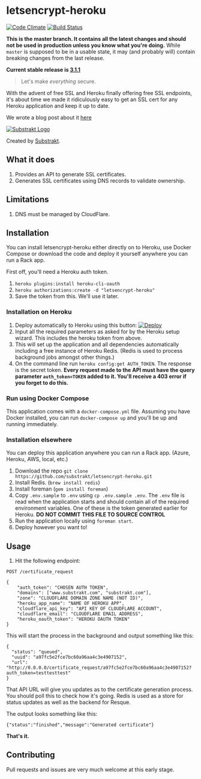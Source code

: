 # letsencrypt-heroku

[![Code Climate](https://codeclimate.com/github/substrakt/letsencrypt-heroku/badges/gpa.svg)](https://codeclimate.com/github/substrakt/letsencrypt-heroku)
[![Build Status](https://travis-ci.org/substrakt/letsencrypt-heroku.svg?branch=master)](https://travis-ci.org/substrakt/letsencrypt-heroku)

**This is the master branch. It contains all the latest changes and should not be used in production unless you know what you're doing.** While `master` is supposed to be in a usable state, it may (and probably will) contain breaking changes from the last release.

**Current stable release is [3.1.1](https://github.com/substrakt/letsencrypt-heroku/releases/tag/3.1.1)**

> Let's make *everything* secure.

With the advent of free SSL and Heroku finally offering free SSL endpoints, it's about time we made it ridiculously easy to get an SSL cert for any Heroku application and keep it up to date.

We wrote a blog post about it [here](https://substrakt.com/heroku-ssl-me-weve-come-a-long-way/)

[![Substrakt Logo](http://birmingham-made-me.org/wp-content/uploads/2014/03/substrakt-logo-300x55.png)](https://substrakt.com/)

Created by [Substrakt](https://substrakt.com).

## What it does
1. Provides an API to generate SSL certificates.
1. Generates SSL certificates using DNS records to validate ownership.

## Limitations
1. DNS must be managed by CloudFlare.

## Installation

You can install letsencrypt-heroku either directly on to Heroku, use Docker Compose or download the code and deploy it yourself anywhere you can run a Rack app.

First off, you'll need a Heroku auth token.

1. `heroku plugins:install heroku-cli-oauth`
1. `heroku authorizations:create -d "letsencrypt-heroku"`
1. Save the token from this. We'll use it later.

### Installation on Heroku

1. Deploy automatically to Heroku using this button: [![Deploy](https://www.herokucdn.com/deploy/button.png)](https://heroku.com/deploy?template=https://github.com/substrakt/letsencrypt-heroku/tree/master)
1. Input all the required parameters as asked for by the Heroku setup wizard. This includes the heroku token from above.
1. This will set up the application and all dependencies automatically including a free instance of Heroku Redis. (Redis is used to process background jobs amongst other things.)
1. On the command line run `heroku config:get AUTH_TOKEN`. The response is the secret token. **Every request made to the API must have the query parameter `auth_token=TOKEN` added to it. You'll receive a 403 error if you forget to do this.**

### Run using Docker Compose

This application comes with a `docker-compose.yml` file. Assuming you have Docker installed, you can run `docker-compose up` and you'll be up and running immediately.

### Installation elsewhere
You can deploy this application anywhere you can run a Rack app. (Azure, Heroku, AWS, local, etc.)

1. Download the repo `git clone https://github.com/substrakt/letsencrypt-heroku.git`
1. Install Redis. (`brew install redis`)
1. Install foreman (`gem install foreman`)
1. Copy `.env.sample` to `.env` using `cp .env.sample .env`. The `.env` file is read when the application starts and should contain all of the required environment variables. One of these is the token generated earlier for Heroku. **DO NOT COMMIT THIS FILE TO SOURCE CONTROL**
1. Run the application locally using `foreman start`.
1. Deploy however you want to!

## Usage
1. Hit the following endpoint:

```
POST /certificate_request

{
	"auth_token": "CHOSEN AUTH TOKEN",
	"domains": ["www.substrakt.com", "substrakt.com"],
	"zone": "CLOUDFLARE DOMAIN ZONE NAME (NOT ID)",
	"heroku_app_name": "NAME OF HEROKU APP",
	"cloudflare_api_key": "API KEY OF CLOUDFLARE ACCOUNT",
	"cloudflare_email": "CLOUDFLARE EMAIL ADDRESS",
	"heroku_oauth_token": "HEROKU OAUTH TOKEN"
}
```


This will start the process in the background and output something like this:

```
{
  "status": "queued",
  "uuid": "a97fc5e2fce7bc60a96aa4c3e4907152",
  "url": "http://0.0.0.0/certificate_request/a97fc5e2fce7bc60a96aa4c3e4907152?auth_token=testtesttest"
}
```

That API URL will give you updates as to the certificate generation process. You should poll this to check how it's going. Redis is used as a store for status updates as well as the backend for Resque.

The output looks something like this:

```
{"status":"finished","message":"Generated certificate"}
```



**That's it.**

## Contributing
Pull requests and issues are very much welcome at this early stage.
